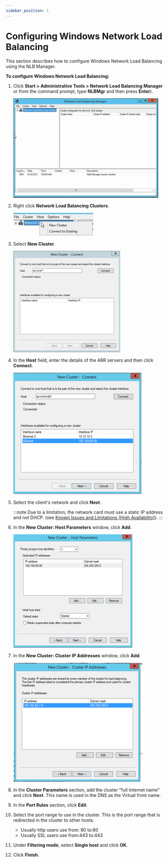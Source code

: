 ```yaml
---
sidebar_position: 1
---
```


# Configuring Windows Network Load Balancing

This section describes how to configure Windows Network Load Balancing using the NLB Manager.

**To configure Windows Network Load Balancing:**

1. Click **Start > Administrative Tools > Network Load Balancing Manager** or from the command prompt, type **NLBMgr** and then press **Enter**).
    
    ![](/Images/HA1/Configuring-Windows-Network_459x315.png)
    

2. Right click **Network Load Balancing Clusters**.
    
    ![](/Images/HA1/Configuring-Windows-Network_1_253x73.png)
    

3. Select **New Cluster**.
    
    ![](/Images/HA1/Configuring-Windows-Network_2_339x321.png)
    

4. In the **Host** field, enter the details of the ARR servers and then click **Connect**.
    
    ![](/Images/HA1/Configuring-Windows-Network_3_407x386.png)
    
5. Select the client's network and click **Next**.
    
    :::note
    Due to a limitation, the network card must use a static IP address and not DHCP. (see [Known Issues and Limitations (High Availability)](../known-issues-and-limitations.md)).
    :::
    

6. In the **New Cluster: Host Parameters** window, click **Add**.
    
    ![](/Images/HA1/Configuring-Windows-Network_4_377x359.png)
    

7. In the **New Cluster: Cluster IP Addresses** window, click **Add**.
    
    ![](/Images/HA1/Configuring-Windows-Network_5_409x378.png)
    

8. In the **Cluster Parameters** section, add the cluster "full Internet name" and click **Next**. This name is used in the DNS as the Virtual front name.
9. In the **Port Rules** section, click **Edit**.
10. Select the port range to use in the cluster. This is the port range that is redirected in the cluster to other hosts.
    
    - Usually http users use from: 80 to:80
    - Usually SSL users use from:443 to:443

11. Under **Filtering mode**, select **Single host** and click **OK**.
12. Click **Finish**.